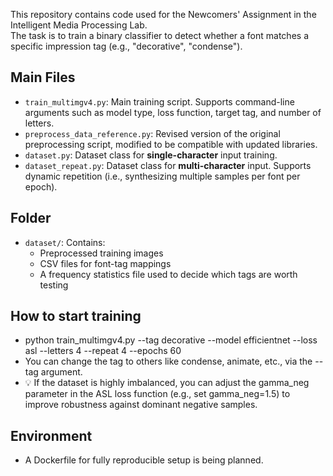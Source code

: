 This repository contains code used for the Newcomers' Assignment in the Intelligent Media Processing Lab.  
The task is to train a binary classifier to detect whether a font matches a specific impression tag (e.g., "decorative", "condense").

## Main Files

- `train_multimgv4.py`: Main training script. Supports command-line arguments such as model type, loss function, target tag, and number of letters.
- `preprocess_data_reference.py`: Revised version of the original preprocessing script, modified to be compatible with updated libraries.
- `dataset.py`: Dataset class for **single-character** input training.
- `dataset_repeat.py`: Dataset class for **multi-character** input. Supports dynamic repetition (i.e., synthesizing multiple samples per font per epoch).

## Folder

- `dataset/`: Contains:
  - Preprocessed training images  
  - CSV files for font-tag mappings  
  - A frequency statistics file used to decide which tags are worth testing


## How to start training
- python train_multimgv4.py --tag decorative --model efficientnet --loss asl --letters 4 --repeat 4 --epochs 60
- You can change the tag to others like condense, animate, etc., via the --tag argument.
- 💡 If the dataset is highly imbalanced, you can adjust the gamma_neg parameter in the ASL loss function (e.g., set gamma_neg=1.5) to improve robustness against dominant negative samples.

## Environment
- A Dockerfile for fully reproducible setup is being planned.


